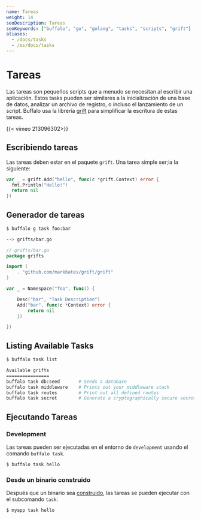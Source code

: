```yaml
---
name: Tareas
weight: 14
seoDescription: Tareas
seoKeywords: ["buffalo", "go", "golang", "tasks", "scripts", "grift"]
aliases:
  - /docs/tasks
  - /es/docs/tasks
---
```

# Tareas

Las tareas son pequeños scripts que a menudo se necesitan al escribir una aplicación. Estos tasks pueden ser similares a la inicialización de una base de datos, analizar un archivo de registro, o incluso el lanzamiento de un script. Buffalo usa la librería [grift](https://github.com/markbates/grift) para simplificar la escritura de estas tareas.

{{< vimeo 213096302>}}

## Escribiendo tareas

Las tareas deben estar en el paquete `grift`. Una tarea simple ser;ia la siguiente:

```go
var _ = grift.Add("hello", func(c *grift.Context) error {
  fmt.Println("Hello!")
  return nil
})
```

## Generador de tareas

```bash
$ buffalo g task foo:bar

--> grifts/bar.go
```

```go
// grifts/bar.go
package grifts

import (
	. "github.com/markbates/grift/grift"
)

var _ = Namespace("foo", func() {

	Desc("bar", "Task Description")
	Add("bar", func(c *Context) error {
		return nil
	})

})

```


## Listing Available Tasks

```bash
$ buffalo task list

Available grifts
================
buffalo task db:seed       # Seeds a database
buffalo task middleware    # Prints out your middleware stack
buffalo task routes        # Print out all defined routes
buffalo task secret        # Generate a cryptographically secure secret key
```

## Ejecutando Tareas

### Development

Las tareas pueden ser ejecutadas en el entorno de `development` usando el comando `buffalo task`.

```bash
$ buffalo task hello
```

### Desde un binario construido

Después que un binario sea [construido](/documentation/deploy/packing), las tareas se pueden ejecutar con el subcomando `task`:

```bash
$ myapp task hello
```
